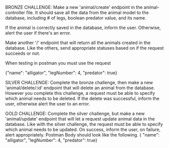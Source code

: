 BRONZE CHALLENGE:
Make a new 'animal/create' endpoint in the animal-controller file. It should save all
the data from the animal model to the database, including # of legs,
boolean predator value, and its name.

If the animal is correctly saved in the database, inform the user.
Otherwise, alert the user if there's an error.

Make another '/' endpoint that will return all the animals
created in the database. Like the others, send appropriate statuses based on
if the request succeeds or not.

When testing in postman you must use the request

{"name": "alligator", "legNumber": 4, "predator": true}

SILVER CHALLENGE:
Complete the bronze challenge, then make a new 'animal/delete/:id' endpoint
that will delete an animal from the database.
However you complete this challenge, a request must be able to
specify which animal needs to be deleted.
If the delete was successful, inform the user, otherwise alert the
user to an error.


GOLD CHALLENGE: 
Complete the silver challenge, but make a new 'animal/update' endpoint
  that will let a request update animal data in the database.
  Like with the silver challenge, the request must be able to
  specify which animal needs to be updated.
  On success, inform the user, on failure, alert appropriately.
  Postman Body should look like the following.
  { "name": "alligator", "legNumber": 4, "predator": true}